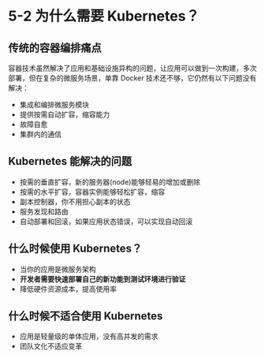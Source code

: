# 5-2 为什么需要 Kubernetes？
## 传统的容器编排痛点
容器技术虽然解决了应用和基础设施异构的问题，让应用可以做到一次构建，多次部署，但在复杂的微服务场景，单靠 Docker 技术还不够，它仍然有以下问题没有解决：
- 集成和编排微服务模块
- 提供按需自动扩容，缩容能力
- 故障自愈
- 集群内的通信
## Kubernetes 能解决的问题
- 按需的垂直扩容，新的服务器(node)能够轻易的增加或删除
- 按需的水平扩容，容器实例能够轻松扩容，缩容
- 副本控制器，你不用担心副本的状态
- 服务发现和路由
- 自动部署和回滚，如果应用状态错误，可以实现自动回滚

## 什么时候使用 Kubernetes？
- 当你的应用是微服务架构
- **开发者需要快速部署自己的新功能到测试环境进行验证**
- 降低硬件资源成本，提高使用率

## 什么时候不适合使用 Kubernetes
- 应用是轻量级的单体应用，没有高并发的需求
- 团队文化不适应变革
